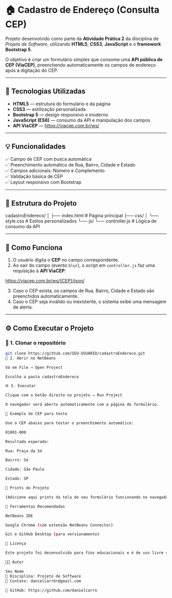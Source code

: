 # 🏠 Cadastro de Endereço (Consulta CEP)

Projeto desenvolvido como parte da **Atividade Prática 2** da disciplina de *Projeto de Software*, utilizando **HTML5**, **CSS3**, **JavaScript** e o **framework Bootstrap 5**.  

O objetivo é criar um formulário simples que consome uma **API pública de CEP (ViaCEP)**, preenchendo automaticamente os campos de endereço após a digitação do CEP.

---

## 🚀 Tecnologias Utilizadas

- **HTML5** — estrutura do formulário e da página  
- **CSS3** — estilização personalizada  
- **Bootstrap 5** — design responsivo e moderno  
- **JavaScript (ES6)** — consumo da API e manipulação dos campos  
- **API ViaCEP** — https://viacep.com.br/ws/

---

## 💡 Funcionalidades

✅ Campo de CEP com busca automática  
✅ Preenchimento automático de Rua, Bairro, Cidade e Estado  
✅ Campos adicionais: Número e Complemento  
✅ Validação básica de CEP  
✅ Layout responsivo com Bootstrap  

---

## 🧱 Estrutura do Projeto

cadastroEndereco/
│
├── index.html # Página principal
├── css/
│ └── style.css # Estilos personalizados
└── js/
└── controller.js # Lógica de consumo da API


---

## 🧠 Como Funciona

1. O usuário digita o **CEP** no campo correspondente.  
2. Ao sair do campo (evento `blur`), o script em `controller.js` faz uma requisição à **API ViaCEP**:  

https://viacep.com.br/ws/{CEP}/json/

3. Caso o CEP exista, os campos de Rua, Bairro, Cidade e Estado são preenchidos automaticamente.  
4. Caso o CEP seja inválido ou inexistente, o sistema exibe uma mensagem de alerta.

---

## ⚙️ Como Executar o Projeto

### 🧩 1. Clonar o repositório
```bash
git clone https://github.com/SEU-USUARIO/cadastroEndereco.git
🧱 2. Abrir no NetBeans

Vá em File → Open Project

Escolha a pasta cadastroEndereco

🌐 3. Executar

Clique com o botão direito no projeto → Run Project

O navegador será aberto automaticamente com a página do formulário.

🧭 Exemplo de CEP para teste

Use o CEP abaixo para testar o preenchimento automático:

01001-000

Resultado esperado:

Rua: Praça da Sé

Bairro: Sé

Cidade: São Paulo

Estado: SP

🧩 Prints do Projeto

(Adicione aqui prints da tela do seu formulário funcionando no navegador e/ou no NetBeans)

🧰 Ferramentas Recomendadas

NetBeans IDE

Google Chrome (com extensão NetBeans Connector)

Git e GitHub Desktop (para versionamento)

📄 Licença

Este projeto foi desenvolvido para fins educacionais e é de uso livre sob a licença MIT.

👨‍💻 Autor

Seu Nome
💼 Disciplina: Projeto de Software
📧 Contato: danielcarrbr@gmail.com

🔗 GitHub: https://github.com/danielcarro
